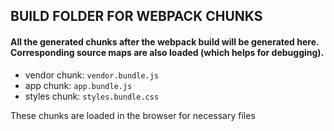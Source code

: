 ## BUILD FOLDER FOR WEBPACK CHUNKS

#### All the generated chunks after the webpack build will be generated here. Corresponding source maps are also loaded (which helps for debugging).
- vendor chunk: `vendor.bundle.js`
- app chunk: `app.bundle.js`
- styles chunk: `styles.bundle.css`

These chunks are loaded in the browser for necessary files

